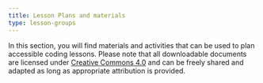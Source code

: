 ```yaml
---
title: Lesson Plans and materials
type: lesson-groups
---
```


In this section, you will find materials and activities that can be used to plan accessible coding lessons. Please note that all downloadable documents are licensed under [Creative Commons 4.0](https://creativecommons.org/licenses/by/4.0/deed.ast) and can be freely shared and adapted as long as appropriate attribution is provided.
